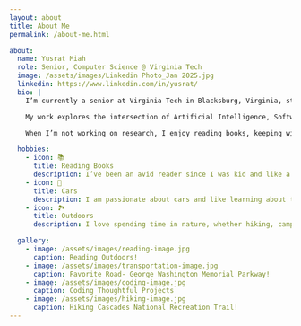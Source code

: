 ```yaml
---
layout: about
title: About Me
permalink: /about-me.html

about:
  name: Yusrat Miah
  role: Senior, Computer Science @ Virginia Tech
  image: /assets/images/Linkedin Photo_Jan 2025.jpg
  linkedin: https://www.linkedin.com/in/yusrat/
  bio: |
    I’m currently a senior at Virginia Tech in Blacksburg, Virginia, studying Computer Science with a minor in Data and Decision Sciences. I expect to graduate in December 2025.

    My work explores the intersection of Artificial Intelligence, Software Engineering, Design, and Transportation.

    When I’m not working on research, I enjoy reading books, keeping with automative trends, and exploring the outdoors.

  hobbies:
    - icon: 📚
      title: Reading Books
      description: I’ve been an avid reader since I was kid and like a good mystery novel.
    - icon: 🚙
      title: Cars
      description: I am passionate about cars and like learning about the latest innovations in the automotive world.
    - icon: 🏞️
      title: Outdoors 
      description: I love spending time in nature, whether hiking, camping, or simply exploring scenic landscapes.

  gallery:
    - image: /assets/images/reading-image.jpg
      caption: Reading Outdoors!
    - image: /assets/images/transportation-image.jpg
      caption: Favorite Road- George Washington Memorial Parkway!
    - image: /assets/images/coding-image.jpg
      caption: Coding Thoughtful Projects
    - image: /assets/images/hiking-image.jpg
      caption: Hiking Cascades National Recreation Trail!
---
```

